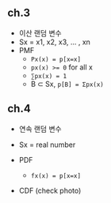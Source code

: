 ## ch.3
- 이산 랜덤 변수
- Sx = x1, x2, x3, ... , xn
- PMF
	- `Px(x) = p[x=x]`
	- `px(x) >= 0` for all x
	- `∑px(x) = 1`
	- B ⊂ Sx, `p[B] = Σpx(x)`

## ch.4
- 연속 랜덤 변수
- Sx = real number
- PDF
	- `fx(x) = p[x=x]`
 
- CDF (check photo)